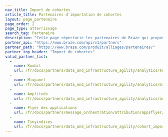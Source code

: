 ```yaml
---
nav_title: Import de cohortes
article_title: Partenaires d'importation de cohortes
layout: page_partenaire
page_order: 2
page_type: atterrissage
search_tag: Partenaire
description: "Cette page répertorie les partenaires de Braze qui proposent des importations de cohortes à Braze ."
partner_api: "https://www.braze.com/api/v1/partners"
partner_path: "https://www.braze.com/produit/alliages/partenaires/"
partner_top_header: "Import de cohortes"
valid_partner_list:
  - 
    name: Koubit
    url: /fr/docs/partners/data_and_infrastructure_agility/analytics/kubit/
  - 
    name: Mixpanel
    url: /fr/docs/partners/data_and_infrastructure_agility/analytics/mixpanel_for_currents/
  - 
    name: Amplitude
    url: /fr/docs/partners/data_and_infrastructure_agility/analytics/amplitude_for_currents/
  - 
    name: Flyer des applications
    url: /fr/docs/partners/message_orchestration/attribution/appsflyer/
  - 
    name: Tinyindices
    url: /fr/docs/partners/data_and_infrastructure_agility/cohort_import/tinyclues/
---
```


